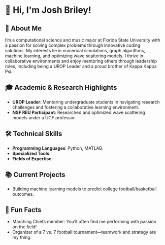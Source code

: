# 👋 Hi, I'm Josh Briley!  

## 🚀 About Me  
I’m a computational science and music major at Florida State University with a passion for solving complex problems through innovative coding solutions. My interests lie in numerical simulations, graph algorithms, machine learning, and optimizing wave scattering models. I thrive in collaborative environments and enjoy mentoring others through leadership roles, including being a UROP Leader and a proud brother of Kappa Kappa Psi.  

## 🎓 Academic & Research Highlights  
- **UROP Leader**: Mentoring undergraduate students in navigating research challenges and fostering a collaborative learning environment.  
- **NSF REU Participant**: Researched and optimized wave scattering models under a UCF professor.  

## 🛠️ Technical Skills  
- **Programming Languages**: Python, MATLAB.  
- **Specialized Tools**:  
- **Fields of Expertise**: 

## 📚 Current Projects  
- Building machine learning models to predict college football/basketball outcomes.  

## 🌟 Fun Facts  
- Marching Chiefs member: You’ll often find me performing with passion on the field!  
- Organizer of a 7 vs. 7 football tournament—teamwork and strategy are my thing.  

<!---
joshbriley/joshbriley is a ✨ special ✨ repository because its `README.md` (this file) appears on your GitHub profile.
You can click the Preview link to take a look at your changes.
--->
